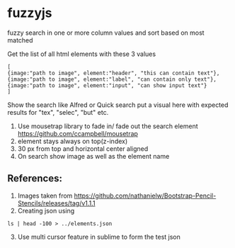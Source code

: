 # fuzzyjs
fuzzy search in one or more column values and sort based on most matched

Get the list of all html elements with these 3 values
```
[
{image:"path to image", element:"header", "this can contain text"},
{image:"path to image", element:"label", "can contain only text"},
{image:"path to image", element:"input", "can show input text"}
]
```

Show the search like Alfred or Quick search 
put a visual here with expected results for "tex", "selec", "but" etc.


1. Use mousetrap library to fade in/ fade out the search element
https://github.com/ccampbell/mousetrap
2. element stays always on top(z-index)
3. 30 px from top and horizontal center aligned
4. On search show image as well as the element name




## References:
1. Images taken from https://github.com/nathanielw/Bootstrap-Pencil-Stencils/releases/tag/v1.1.1
2. Creating json using
```
ls | head -100 > ../elements.json
```
3. Use multi cursor feature in sublime to form the test json





